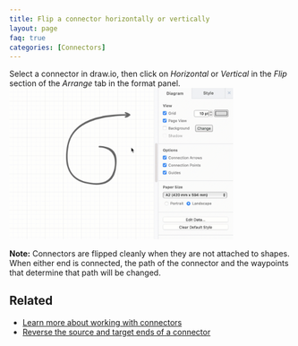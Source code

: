 ```yaml
---
title: Flip a connector horizontally or vertically
layout: page
faq: true
categories: [Connectors]
---
```


Select a connector in draw.io, then click on _Horizontal_ or _Vertical_ in the _Flip_ section of the _Arrange_ tab in the format panel.
<br /><img src="/assets/img/blog/connector-flip.gif" style="width=100%;max-width:400px;height:auto;" alt="Flip a connector horizontally or vertically via the Arrange tab of the format panel">

**Note:** Connectors are flipped cleanly when they are not attached to shapes. When either end is connected, the path of the connector and the waypoints that determine that path will be changed.

## Related

* [Learn more about working with connectors](/doc/faq/connectors.html)
* [Reverse the source and target ends of a connector](/doc/faq/connector-reverse.html)
